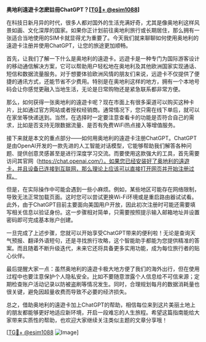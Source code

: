 **奥地利遠遊卡怎麽註冊ChatGPT？[[TG💪+ @esim1088](https://t.me/s/esim1088)]**

在科技日新月异的时代，很多人都对国外的生活充满好奇，尤其是像奥地利这样风景如画、文化深厚的国家。如果你正计划前往奥地利旅行或长期居住，那么拥有一张适合当地使用的SIM卡就显得尤为重要了。今天我们就来聊聊如何使用奥地利的遠遊卡注册并使用ChatGPT，让您的旅途更加顺畅。

首先，让我们了解一下什么是奥地利的遠遊卡。远遊卡是一种专门为国际游客设计的移动通信解决方案，它可以帮助用户轻松地在奥地利及其他欧洲国家实现通话、短信和数据流量服务。对于想要体验欧洲风情的朋友们来说，远遊卡不仅提供了便捷的通讯方式，还能节省不少费用。特别是在奥地利这样的地方，拥有一个本地号码会让你感觉更融入当地生活，无论是日常购物还是紧急联系都非常方便。

那么，如何获得一张奥地利的遠遊卡呢？现在市面上有很多渠道可以购买这种卡片，比如通过官方网站或者授权经销商。通常情况下，您只需在线下单后，就可以在家坐等快递送到。当然，在选择时一定要注意查看卡的功能是否符合自己的需求，比如是否支持无限数据流量、是否有免费WiFi热点接入等增值服务。

接下来就是本文的重点部分——如何用奥地利的遠遊卡注册ChatGPT。ChatGPT是由OpenAI开发的一款先进的人工智能对话模型，它能够帮助我们解答各种问题、提供创意灵感甚至是进行深度学习交流。而要使用这款强大的工具，首先需要访问其官网（https://chat.openai.com/）。如果您已经安装好了奥地利的遠遊卡，并且设备已连接到互联网，那么理论上应该可以直接打开网页并开始注册过程。

但是，在实际操作中可能会遇到一些小麻烦。例如，某些地区可能存在网络限制，导致无法正常加载页面。这时您可以尝试更换Wi-Fi环境或是重启路由器试试看。此外，由于ChatGPT目前主要面向美国用户开放，因此初次注册时可能还需要填写相关信息以验证身份。这一步骤相对简单，只需要按照提示输入邮箱地址并设置密码即可完成基本账户创建。

一旦完成了上述步骤，您就可以开始享受ChatGPT带来的便利啦！无论是查询天气预报、翻译外语短句，还是寻找旅行攻略，这个智能助手都能为您提供精准的答案。而且随着不断升级迭代，未来它还将具备更多实用功能，成为每位旅行者的贴心伙伴。

最后提醒大家一点：虽然奥地利的遠遊卡极大地方便了我们的海外出行，但在使用过程中也要注意保护个人隐私安全。比如不要随意泄露个人信息给不可信来源；定期检查账户活动记录以防被盗刷等情况发生。同时，合理规划每月的数据消耗量也很关键，避免因超量收费而导致不必要的经济损失。

总之，借助奥地利的遠遊卡加上ChatGPT的帮助，相信每位来到这片美丽土地上的朋友都能够更好地适应新环境，开启一段难忘的人生旅程。希望这篇指南能给大家带来实质性的帮助，也欢迎大家继续关注类似主题的文章分享哦！

[[TG💪+ @esim1088](https://t.me/s/esim1088) ![Image](https://i.postimg.cc/4NQfJmqS/Snipaste-2025-05-13-00-14-12.png)]